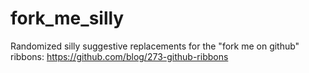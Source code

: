 # fork_me_silly
Randomized silly suggestive replacements for the "fork me on github" ribbons: https://github.com/blog/273-github-ribbons
